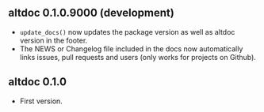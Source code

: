 ## altdoc 0.1.0.9000 (development)

- `update_docs()` now updates the package version as well as altdoc version in
  the footer.
- The NEWS or Changelog file included in the docs now automatically links issues,
  pull requests and users (only works for projects on Github).

## altdoc 0.1.0

- First version.

